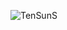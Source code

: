 ![TenSunS](https://user-images.githubusercontent.com/108611645/177035105-bde85214-2484-4dfc-9b88-8b0819102ec1.png)
